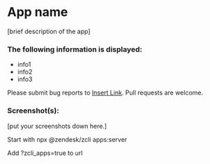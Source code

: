 # App name

[brief description of the app]

### The following information is displayed:

* info1
* info2
* info3

Please submit bug reports to [Insert Link](). Pull requests are welcome.

### Screenshot(s):
[put your screenshots down here.]


Start with 
npx @zendesk/zcli apps:server

Add ?zcli_apps=true to url